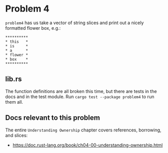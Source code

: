 # Problem 4

`problem4` has us take a vector of string slices and print out a nicely
formatted flower box, e.g.:

```
**********
* this   *
* is     *
* a      *
* flower *
* box    *
**********
```

## lib.rs

The function definitions are all broken this time, but there are tests
in the docs and in the test module. Run `cargo test --package problem4`
to run them all.

## Docs relevant to this problem

The entire `Understanding Ownership` chapter covers references, borrowing, and slices:

* https://doc.rust-lang.org/book/ch04-00-understanding-ownership.html
